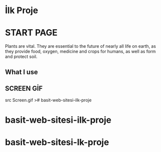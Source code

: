 # İlk Proje
<h1> START PAGE </h2>

Plants are vital. They are essential to the future of nearly all life on earth, as they provide food, oxygen, medicine and crops for humans, as well as form and protect soil.

<h2>What I use</h2>

<h2>SCREEN GİF</h2>

 src Screen.gif ># basit-web-sitesi-ilk-proje
# basit-web-sitesi-ilk-proje
# basit-web-sitesi-lk-proje
